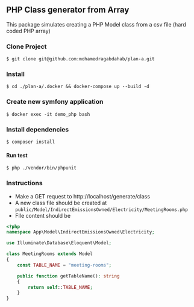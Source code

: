 ## PHP Class generator from Array
This package simulates creating a PHP Model class from a csv file (hard coded PHP array)

### Clone Project
``$ git clone git@github.com:mohamedragabdahab/plan-a.git``
### Install 
``$ cd ./plan-a/.docker && docker-compose up --build -d``

### Create new symfony application
``$ docker exec -it demo_php bash``

### Install dependencies 
``$ composer install``
#### Run test
``$ php ./vendor/bin/phpunit``


### Instructions 
- Make a GET request to http://localhost/generate/class
- A new class file should be created at ``public/Model/IndirectEmissionsOwned/Electricity/MeetingRooms.php``
- FIle content should be 

```php
<?php
namespace App\Model\IndirectEmissionsOwned\Electricity;

use Illuminate\Database\Eloquent\Model;

class MeetingRooms extends Model
{
    const TABLE_NAME = "meeting-rooms";

    public function getTableName(): string
    {
        return self::TABLE_NAME;
    }
}
```